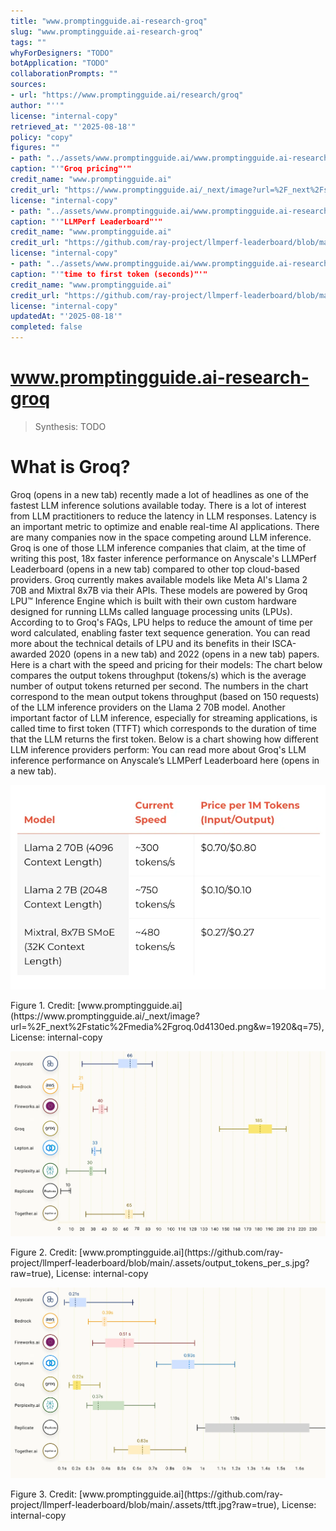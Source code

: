 ```yaml
---
title: "www.promptingguide.ai-research-groq"
slug: "www.promptingguide.ai-research-groq"
tags: ""
whyForDesigners: "TODO"
botApplication: "TODO"
collaborationPrompts: ""
sources:
- url: "https://www.promptingguide.ai/research/groq"
author: "''"
license: "internal-copy"
retrieved_at: "'2025-08-18'"
policy: "copy"
figures: ""
- path: "../assets/www.promptingguide.ai/www.promptingguide.ai-research-groq/ab96a4b84e60.webp"
caption: "'"Groq pricing"'"
credit_name: "www.promptingguide.ai"
credit_url: "https://www.promptingguide.ai/_next/image?url=%2F_next%2Fstatic%2Fmedia%2Fgroq.0d4130ed.png&w=1920&q=75"
license: "internal-copy"
- path: "../assets/www.promptingguide.ai/www.promptingguide.ai-research-groq/e862c0a07f13.webp"
caption: "'"LLMPerf Leaderboard"'"
credit_name: "www.promptingguide.ai"
credit_url: "https://github.com/ray-project/llmperf-leaderboard/blob/main/.assets/output_tokens_per_s.jpg?raw=true"
license: "internal-copy"
- path: "../assets/www.promptingguide.ai/www.promptingguide.ai-research-groq/c277b11391d2.webp"
caption: "'"time to first token (seconds)"'"
credit_name: "www.promptingguide.ai"
credit_url: "https://github.com/ray-project/llmperf-leaderboard/blob/main/.assets/ttft.jpg?raw=true"
license: "internal-copy"
updatedAt: "'2025-08-18'"
completed: false
---
```


# www.promptingguide.ai-research-groq

> Synthesis: TODO

# What is Groq?
Groq (opens in a new tab) recently made a lot of headlines as one of the fastest LLM inference solutions available today. There is a lot of interest from LLM practitioners to reduce the latency in LLM responses. Latency is an important metric to optimize and enable real-time AI applications. There are many companies now in the space competing around LLM inference.
Groq is one of those LLM inference companies that claim, at the time of writing this post, 18x faster inference performance on Anyscale's LLMPerf Leaderboard (opens in a new tab) compared to other top cloud-based providers. Groq currently makes available models like Meta AI's Llama 2 70B and Mixtral 8x7B via their APIs. These models are powered by Groq LPU™ Inference Engine which is built with their own custom hardware designed for running LLMs called language processing units (LPUs).
According to to Groq's FAQs, LPU helps to reduce the amount of time per word calculated, enabling faster text sequence generation. You can read more about the technical details of LPU and its benefits in their ISCA-awarded 2020 (opens in a new tab) and 2022 (opens in a new tab) papers.
Here is a chart with the speed and pricing for their models:
The chart below compares the output tokens throughput (tokens/s) which is the average number of output tokens returned per second. The numbers in the chart correspond to the mean output tokens throughput (based on 150 requests) of the LLM inference providers on the Llama 2 70B model.
Another important factor of LLM inference, especially for streaming applications, is called time to first token (TTFT) which corresponds to the duration of time that the LLM returns the first token. Below is a chart showing how different LLM inference providers perform:
You can read more about Groq's LLM inference performance on Anyscale’s LLMPerf Leaderboard here (opens in a new tab).

!["Groq pricing"](../assets/www.promptingguide.ai/www.promptingguide.ai-research-groq/ab96a4b84e60.webp)
<figcaption>Figure 1. Credit: [www.promptingguide.ai](https://www.promptingguide.ai/_next/image?url=%2F_next%2Fstatic%2Fmedia%2Fgroq.0d4130ed.png&w=1920&q=75), License: internal-copy</figcaption>

!["LLMPerf Leaderboard"](../assets/www.promptingguide.ai/www.promptingguide.ai-research-groq/e862c0a07f13.webp)
<figcaption>Figure 2. Credit: [www.promptingguide.ai](https://github.com/ray-project/llmperf-leaderboard/blob/main/.assets/output_tokens_per_s.jpg?raw=true), License: internal-copy</figcaption>

!["time to first token (seconds)"](../assets/www.promptingguide.ai/www.promptingguide.ai-research-groq/c277b11391d2.webp)
<figcaption>Figure 3. Credit: [www.promptingguide.ai](https://github.com/ray-project/llmperf-leaderboard/blob/main/.assets/ttft.jpg?raw=true), License: internal-copy</figcaption>
